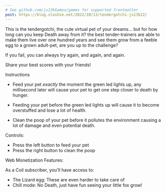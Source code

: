 ```yaml
---
# See github.com/js13kGames/games for supported frontmatter
post: https://blog.slashie.net/2022/10/13/tendergotchi-js13k22/
---
```

This is the tendergotchi, the cute virtual pet of your dreams... but for how long can you keep Death away from it? the best tender-trainers are able to make them live over one hundred years and see them grow from a feeble egg to a grown adult-pet, are you up to the challenge?

If you fail, you can always try again, and again, and again. 

Share your best scores with your friends!

Instructions

* Feed your pet *exactly* the moment the green led lights up, any millisecond later will cause your pet to get one step closer to death by hunger.

* Feeding your pet before the green led lights up will cause it to become overstuffed and lose a lot of health.

* Clean the poop of your pet before it pollutes the environment causing a lot of damage and even potential death.

Controls:
* Press the left button to feed your pet
* Press the right button to clean the poop

Web Monetization Features:

As a Coil subscriber, you'll have access to:
* The Lizard egg: These are even harder to take care of
* Chill mode: No Death, just have fun seeing your little fox grow!